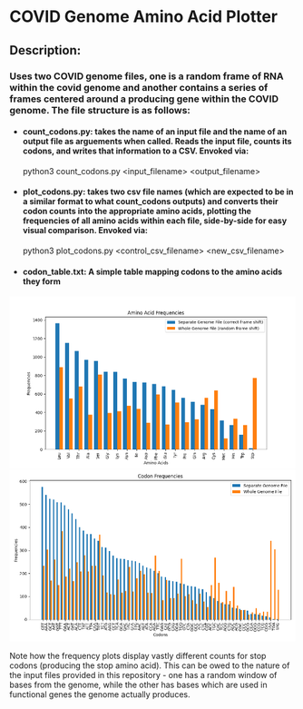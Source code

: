 # COVID Genome Amino Acid Plotter

## Description:
### Uses two COVID genome files, one is a random frame of RNA within the covid genome and another contains a series of frames centered around a producing gene within the COVID genome. The file structure is as follows:

- #### **count_codons.py**: takes the name of an input file and the name of an output file as arguements when called. Reads the input file, counts its codons, and writes that information to a CSV. Envoked via:
    python3 count_codons.py <input_filename> <output_filename>

- #### **plot_codons.py**: takes two csv file names (which are expected to be in a similar format to what count_codons outputs) and converts their codon counts into the appropriate amino acids, plotting the frequencies of all amino acids within each file, side-by-side for easy visual comparison. Envoked via:
    python3 plot_codons.py <control_csv_filename> <new_csv_filename>

- #### **codon_table.txt**: A simple table mapping codons to the amino acids they form

![Amino Acid Frequency Plot](amino_acid_freq_plot.png)
![Codon Frequency Plot](window_comparison.png)

Note how the frequency plots display vastly different counts for stop codons (producing the stop amino acid). This can be owed to the nature of the input files provided in this repository - one has a random window of bases from the genome, while the other has bases which are used in functional genes the genome actually produces.
